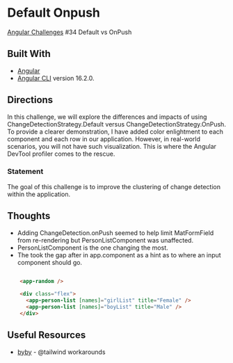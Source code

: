 # Default Onpush

[Angular Challenges](https://github.com/tomalaforge/angular-challenges) #34 Default vs OnPush

## Built With

- [Angular](https://angular.io)
- [Angular CLI](https://github.com/angular/angular-cli) version 16.2.0.

## Directions

In this challenge, we will explore the differences and impacts of using ChangeDetectionStrategy.Default versus ChangeDetectionStrategy.OnPush. To provide a clearer demonstration, I have added color enlightment to each component and each row in our application. However, in real-world scenarios, you will not have such visualization. This is where the Angular DevTool profiler comes to the rescue.

### Statement

The goal of this challenge is to improve the clustering of change detection within the application.

## Thoughts

- Adding ChangeDetection.onPush seemed to help limit MatFormField from re-rendering but PersonListComponent was unaffected.
- PersonListComponent is the one changing the most.  
- The took the gap after <app-random> in app.component as a hint as to where an input component should go. 

```html

    <app-random />
  
    <div class="flex">
      <app-person-list [names]="girlList" title="Female" />
      <app-person-list [names]="boyList" title="Male" />
    </div>
```

## Useful Resources

- [byby](https://byby.dev/at-rule-tailwind) - @tailwind workarounds 